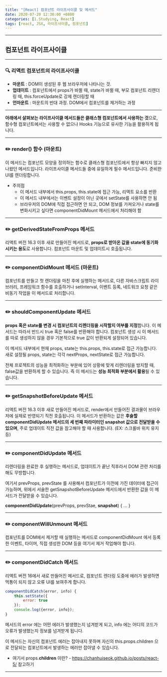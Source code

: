 ```yaml
---
title: "[React] 컴포넌트 라이프사이클 및 메서드"
date: 2020-07-20 12:30:00 +0800
categories: [1.Studying, React]
tags: [react, JSX, 라이프사이클, 컴포넌트]
---
```


------



##  **컴포넌트 라이프사이클**

------

### **🔍 리액트 컴포넌트의 라이프사이클**

* **마운트** : DOM이 생성된 후 웹 브라우저에 나타나는 것.
* **업데이트** : 컴포넌트에서 props가 바뀔 때, state가 바뀔 때, 부모 컴포넌트 리렌더링 때, this.forceUpdate로 강제 렌더링할 때
* **언마운트** : 마운트의 반대 과정. DOM에서 컴포넌트를 제거하는 과정

------

**아래에서 살펴보는 라이프사이클 메서드들은 클래스형 컴포넌트에서 사용하는 것**으로, 함수형 컴포넌트에서는 사용할 수 없으나 Hooks 기능으로 유사한 기능을 활용하게 됩니다.

------

### ✏️ **render()  함수** (마운트)

이 메서드는 컴포넌트 모양을 정의하는 함수로 클래스형 컴포넌트에서 항상 빠지지 않고 나왔던 메서드입니다. 라이프사이클 메서드들 중에 유일하게 필수 메서드입니다. 준비한 UI를 렌더링합니다.

* 주의점
  * 이 메서드 내부에서 this.props, this.state에 접근 가능, 리액트 요소를 반환
  * 이 메서드 내부에서는 이벤트 설정이 아닌 곳에서 setState를 사용하면 안 됨
  * 브라우저의 DOM에 직접 접근하면 안 되고, DOM 정보를 가져오거나 state를 변화시키고 싶다면 componentDidMount 메서드에서 처리해야 함

------

### ✏️ **getDerivedStateFromProps  메서드**

리액트 버전 16.3 이후 새로 만들어진 메서드로, **props로 받아온 값을 state에 동기화시키는 용도**로 사용합니다. 컴포넌트 마운트 및 업데이트시 호출됩니다.

------

### ✏️ **componentDidMount  메서드** (마운트)

컴포넌트를 만들고 첫 렌더링을 마친 후에 실행하는 메서드로, 다른 자바스크립트 라이브러리, 프레임워크 함수를 호출하거나 setInterval, 이벤트 등록, 네트워크 요청 같은 비동기 작업을 이 메서드로 처리합니다.

------

### ✏️ **shouldComponentUpdate  메서드**

**props 혹은 state를 변경 시 컴포넌트의 리렌더링을 시작할지 여부를 지정**합니다. 이 메서드는 따라서 반드시 true 혹은 false를 반환해야 합니다. 컴포넌트 생성 시 이 메서드를 따로 생성하지 않을 경우 기본적으로 true 값이 반환되게 설정되어 있습니다.

이 메서드 내부에서 현재 props, state는 this.props, this.state로 접근 가능합니다. 새로 설정될 props, state는 각각 nextProps, nextState로 접근 가능합니다.

전체 프로젝트의 성능을 최적화하는 부분에 있어 상황에 맞게 리렌더링을 방지할 때, false값을 반환하게 할 수 있습니다. 즉 이 메서드는 **성능 최적화 부분에서 활용**될 수 있습니다.

------

### ✏️ **getSnapshotBeforeUpdate  메서드**

리액트 버전 16.3 이후 새로 만들어진 메서드로, render에서 만들어진 결과물이 브라우저에 실제로 반영되기 직전 호출됩니다. 이 메서드가 반환하는 값은 **후술할 componentDidUpdate 메서드의 세 번째 파라미터인 snapshot 값으로 전달받을 수 있으며**, 주로 업데이트 직전 값을 참고해야 할 때 사용합니다. (EX: 스크롤바 위치 유지 등)

------

### ✏️ **componentDidUpdate  메서드**

리렌더링을 완료한 후 실행하는 메서드로, 업데이트가 끝난 직후라서 DOM 관련 처리를 해도 무방합니다.

여기서 prevProps, prevState 를 사용해서 컴포넌트가 이전에 가진 데이터에 접근이 가능하며, 위에서 서술한 getSnapshotBeforeUpdate 메서드에서 반환한 값을 이 메서드가 전달받을 수 있습니다.

**componentDidUpdate**(prevProps, prevStae, **snapshot**) { ... }

------

### ✏️ **componentWillUnmount  메서드**

컴포넌트를 DOM에서 제거할 때 실행하는 메서드로 componentDidMount 에서 등록한 이벤트, 타이머, 직접 생성한 DOM 등을 여기서 제거 작업해야 합니다.

------

### ✏️ **componentDidCatch  메서드**

리액트 버전 16에서 새로 만들어진 메서드로, 컴포넌트 렌더링 도중에 에러가 발생하면 먹통이 되지 않고 오류 UI를 보여주게 합니다.

```jsx
componentDidCatch(error, info) {
    this.setState({
        error: true
    });
    console.log({error, info});
}
```

메서드의 error 에는 어떤 에러가 발생했는지 넘겨받게 되고, info 에는 어디의 코드가 오류가 발생했는지 정보를 넘겨받게 됩니다.

이 메서드는 자신의 컴포넌트 에러는 잡아내지 못하며 자신의 this.props.children 으로 전달되는 컴포넌트에서 발생하는 에러만 잡아낼 수 있습니다.

* 여기서 props.**children** 이란? - https://chanhuiseok.github.io/posts/react-5/ 참고하기

------

